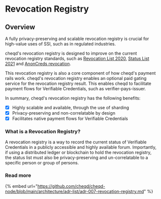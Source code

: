 # Revocation Registry

## Overview

A fully privacy-preserving and scalable revocation registry is crucial for high-value uses of SSI, such as in regulated industries.&#x20;

cheqd's revocation registry is designed to improve on the current revocation registry standards, such as [Revocation List 2020](https://www.google.com/search?q=revocation+list+2020\&oq=revocation\&aqs=chrome.1.69i57j69i59l2j69i60l2j69i61.1501j0j1\&sourceid=chrome\&ie=UTF-8), [Status List 2021](https://w3c-ccg.github.io/vc-status-list-2021/) and [AnonCreds revocation](https://github.com/hyperledger/indy-node/blob/master/design/anoncreds.md##revoc\_reg\_def).

This revocation registry is also a core component of how cheqd's payment rails work. cheqd's revocation registry enables an optional paid gating service for the revocation registry result. This enables cheqd to facilitate payment flows for Verifiable Credentials, such as verifier-pays-issuer.&#x20;

In summary, cheqd's revocation registry has the following benefits:

* [x] Highly scalable and available, through the use of sharding
* [x] Privacy-preserving and non-correlatable by design
* [x] Facilitates native payment flows for Verifiable Credentials

### What is a Revocation Registry?

A revocation registry is a way to record the current status of Verifiable Credentials in a publicly accessible and highly available forum. Importantly, if using a distributed ledger or blockchain to hold the revocation registry, the status list must also be privacy-preserving and un-correlatable to a specific person or group of persons.

### Read more

{% embed url="https://github.com/cheqd/cheqd-node/blob/main/architecture/adr-list/adr-007-revocation-registry.md" %}

